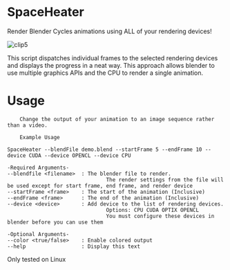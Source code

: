 # SpaceHeater
Render Blender Cycles animations using ALL of your rendering devices!

![clip5](https://user-images.githubusercontent.com/11905989/118059176-dd3c9e80-b35d-11eb-8bef-98654a534c9d.png)

This script dispatches individual frames to the selected rendering devices and displays the progress in a neat way. 
This approach allows blender to use multiple graphics APIs and the CPU to render a single animation. 

# Usage

		Change the output of your animation to an image sequence rather than a video. 

		Example Usage 

    SpaceHeater --blendFile demo.blend --startFrame 5 --endFrame 10 --device CUDA --device OPENCL --device CPU

    -Required Arguments-
    --blendfile <filename>  : The blender file to render.
                                    The render settings from the file will be used except for start frame, end frame, and render device 
    --startFrame <frame>    : The start of the animation (Inclusive)
    --endFrame <frame>      : The end of the animation (Inclusive)
    --device <device>       : Add device to the list of rendering devices. 
                                    Options: CPU CUDA OPTIX OPENCL
                                    You must configure these devices in blender before you can use them 

    -Optional Arguments-
    --color <true/false>    : Enable colored output
    --help                  : Display this text


Only tested on Linux 

